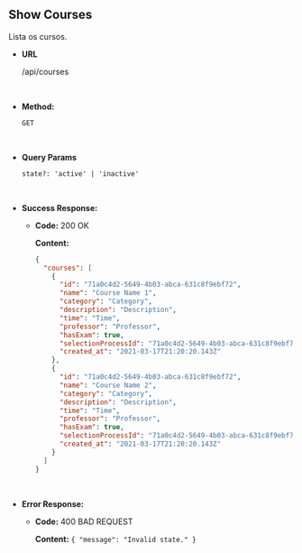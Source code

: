 ## **Show Courses**

Lista os cursos.

- **URL**

  /api/courses

</br>

- **Method:**

  `GET`

</br>

- **Query Params**

  `state?: 'active' | 'inactive'`

</br>

- **Success Response:**

  - **Code:** 200 OK

    **Content:**

    ```json
    {
      "courses": [
        {
          "id": "71a0c4d2-5649-4b03-abca-631c8f9ebf72",
          "name": "Course Name 1",
          "category": "Category",
          "description": "Description",
          "time": "Time",
          "professor": "Professor",
          "hasExam": true,
          "selectionProcessId": "71a0c4d2-5649-4b03-abca-631c8f9ebf72",
          "created_at": "2021-03-17T21:20:20.143Z"
        },
        {
          "id": "71a0c4d2-5649-4b03-abca-631c8f9ebf72",
          "name": "Course Name 2",
          "category": "Category",
          "description": "Description",
          "time": "Time",
          "professor": "Professor",
          "hasExam": true,
          "selectionProcessId": "71a0c4d2-5649-4b03-abca-631c8f9ebf72",
          "created_at": "2021-03-17T21:20:20.143Z"
        }
      ]
    }
    ```

</br>

- **Error Response:**

  - **Code:** 400 BAD REQUEST

    **Content:** `{ "message": "Invalid state." }`
